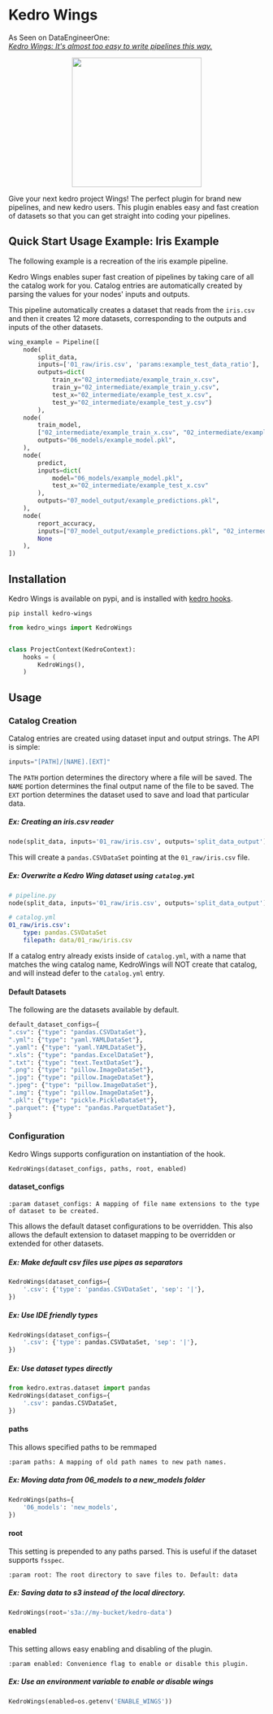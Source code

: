 # Kedro Wings

As Seen on DataEngineerOne:  
*[Kedro Wings: It's almost too easy to write pipelines this way.](https://www.youtube.com/watch?v=p4ELo1tqbYY)*

<p align="center">
  <img width="255" src="https://github.com/tamsanh/kedro-wings/blob/master/images/kedro-wings.png">
</p>

Give your next kedro project Wings! The perfect plugin for brand new pipelines, and new kedro users.
This plugin enables easy and fast creation of datasets so that you can get straight into coding your pipelines.

## Quick Start Usage Example: Iris Example

The following example is a recreation of the iris example pipeline.

Kedro Wings enables super fast creation of pipelines by taking care of all the catalog work for you.
Catalog entries are automatically created by parsing the values for your nodes' inputs and outputs.

This pipeline automatically creates a dataset that reads from the `iris.csv` and then it creates 12 more datasets, corresponding to the outputs and inputs of the other datasets.

```python
wing_example = Pipeline([
    node(
        split_data,
        inputs=['01_raw/iris.csv', 'params:example_test_data_ratio'],
        outputs=dict(
            train_x="02_intermediate/example_train_x.csv",
            train_y="02_intermediate/example_train_y.csv",
            test_x="02_intermediate/example_test_x.csv",
            test_y="02_intermediate/example_test_y.csv")
        ),
    node(
        train_model,
        ["02_intermediate/example_train_x.csv", "02_intermediate/example_train_y.csv", "parameters"],
        outputs="06_models/example_model.pkl",
    ),
    node(
        predict,
        inputs=dict(
            model="06_models/example_model.pkl",
            test_x="02_intermediate/example_test_x.csv"
        ),
        outputs="07_model_output/example_predictions.pkl",
    ),
    node(
        report_accuracy,
        inputs=["07_model_output/example_predictions.pkl", "02_intermediate/example_test_y.csv"],
        None
    ),
])
```


## Installation

Kedro Wings is available on pypi, and is installed with [kedro hooks](https://kedro.readthedocs.io/en/latest/04_user_guide/15_hooks.html).

``` console
pip install kedro-wings
```

``` python
from kedro_wings import KedroWings


class ProjectContext(KedroContext):
    hooks = (
        KedroWings(),
    )
```


## Usage

### Catalog Creation

Catalog entries are created using dataset input and output strings. The API is simple:

```python
inputs="[PATH]/[NAME].[EXT]"
```

The `PATH` portion determines the directory where a file will be saved.
The `NAME` portion determines the final output name of the file to be saved.
The `EXT`  portion determines the dataset used to save and load that particular data.


##### Ex: Creating an iris.csv reader
```python
node(split_data, inputs='01_raw/iris.csv', outputs='split_data_output')
```

This will create a `pandas.CSVDataSet` pointing at the `01_raw/iris.csv` file.


##### Ex: Overwrite a Kedro Wing dataset using `catalog.yml`
```python
# pipeline.py
node(split_data, inputs='01_raw/iris.csv', outputs='split_data_output')
```

```yaml
# catalog.yml
01_raw/iris.csv':
    type: pandas.CSVDataSet
    filepath: data/01_raw/iris.csv
```

If a catalog entry already exists inside of `catalog.yml`, with a name that matches the wing catalog name,
KedroWings will NOT create that catalog, and will instead defer to the `catalog.yml` entry.


#### Default Datasets

The following are the datasets available by default.

```python
default_dataset_configs={
".csv": {"type": "pandas.CSVDataSet"},
".yml": {"type": "yaml.YAMLDataSet"},
".yaml": {"type": "yaml.YAMLDataSet"},
".xls": {"type": "pandas.ExcelDataSet"},
".txt": {"type": "text.TextDataSet"},
".png": {"type": "pillow.ImageDataSet"},
".jpg": {"type": "pillow.ImageDataSet"},
".jpeg": {"type": "pillow.ImageDataSet"},
".img": {"type": "pillow.ImageDataSet"},
".pkl": {"type": "pickle.PickleDataSet"},
".parquet": {"type": "pandas.ParquetDataSet"},
}
```

### Configuration

Kedro Wings supports configuration on instantiation of the hook.

```
KedroWings(dataset_configs, paths, root, enabled)
```

#### dataset_configs
```
:param dataset_configs: A mapping of file name extensions to the type of dataset to be created.

```

This allows the default dataset configurations to be overridden.
This also allows the default extension to dataset mapping to be overridden or extended for other datasets.

##### Ex: Make default csv files use pipes as separators

```python
KedroWings(dataset_configs={
    '.csv': {'type': 'pandas.CSVDataSet', 'sep': '|'},
})
```

##### Ex: Use IDE friendly types

```python
KedroWings(dataset_configs={
    '.csv': {'type': pandas.CSVDataSet, 'sep': '|'},
})
```

##### Ex: Use dataset types directly

```python
from kedro.extras.dataset import pandas
KedroWings(dataset_configs={
    '.csv': pandas.CSVDataSet,
})
```


#### paths

This allows specified paths to be remmaped

```
:param paths: A mapping of old path names to new path names.
```

##### Ex: Moving data from 06_models to a new_models folder

```python
KedroWings(paths={
    '06_models': 'new_models',
})
```

#### root
This setting is prepended to any paths parsed. This is useful if the dataset supports `fsspec`.

```
:param root: The root directory to save files to. Default: data
```

##### Ex: Saving data to s3 instead of the local directory.

``` python
KedroWings(root='s3a://my-bucket/kedro-data')
```


#### enabled
This setting allows easy enabling and disabling of the plugin.

```
:param enabled: Convenience flag to enable or disable this plugin.
```

##### Ex: Use an environment variable to enable or disable wings

``` python
KedroWings(enabled=os.getenv('ENABLE_WINGS'))
```

